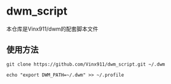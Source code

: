 # dwm_script

本仓库是Vinx911/dwm的配套脚本文件

## 使用方法
```
git clone https://github.com/Vinx911/dwm_script.git ~/.dwm

echo "export DWM_PATH=~/.dwm" >> ~/.profile
```
